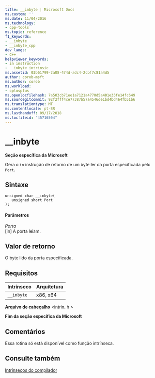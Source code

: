 ```yaml
---
title: __inbyte | Microsoft Docs
ms.custom: ''
ms.date: 11/04/2016
ms.technology:
- cpp-tools
ms.topic: reference
f1_keywords:
- __inbyte
- __inbyte_cpp
dev_langs:
- C++
helpviewer_keywords:
- in instruction
- __inbyte intrinsic
ms.assetid: 03b61799-2a08-474d-adc4-2cbf7c81a4d5
author: corob-msft
ms.author: corob
ms.workload:
- cplusplus
ms.openlocfilehash: 7a503cb71ee1a7121a4770d5a401e33fe14fc649
ms.sourcegitcommit: 92f2fff4ce77387b57a4546de1bd4bd464fb51b6
ms.translationtype: MT
ms.contentlocale: pt-BR
ms.lasthandoff: 09/17/2018
ms.locfileid: "45716504"
---
```

# <a name="inbyte"></a>__inbyte
**Seção específica da Microsoft**  
  
 Gera o `in` instrução de retorno de um byte ler da porta especificada pelo `Port`.  
  
## <a name="syntax"></a>Sintaxe  
  
```  
unsigned char __inbyte(  
   unsigned short Port  
);  
```  
  
#### <a name="parameters"></a>Parâmetros  
*Porta*<br/>
[in] A porta leiam.  
  
## <a name="return-value"></a>Valor de retorno  
 O byte lido da porta especificada.  
  
## <a name="requirements"></a>Requisitos  
  
|Intrínseco|Arquitetura|  
|---------------|------------------|  
|`__inbyte`|x86, x64|  
  
 **Arquivo de cabeçalho** \<intrin. h >  
  
**Fim da seção específica da Microsoft**  
  
## <a name="remarks"></a>Comentários  
 Essa rotina só está disponível como função intrínseca.  
  
## <a name="see-also"></a>Consulte também  
 [Intrínsecos do compilador](../intrinsics/compiler-intrinsics.md)